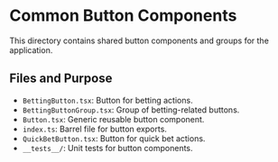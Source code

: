 # Common Button Components

This directory contains shared button components and groups for the application.

## Files and Purpose
- `BettingButton.tsx`: Button for betting actions.
- `BettingButtonGroup.tsx`: Group of betting-related buttons.
- `Button.tsx`: Generic reusable button component.
- `index.ts`: Barrel file for button exports.
- `QuickBetButton.tsx`: Button for quick bet actions.
- `__tests__/`: Unit tests for button components.
